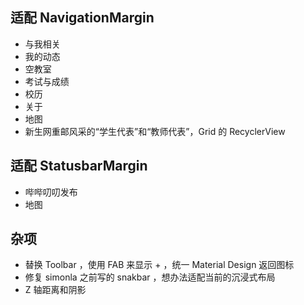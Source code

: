 ## 适配 NavigationMargin
+ 与我相关
+ 我的动态
+ 空教室
+ 考试与成绩
+ 校历
+ 关于
+ 地图
+ 新生网重邮风采的“学生代表”和“教师代表”，Grid 的 RecyclerView

## 适配 StatusbarMargin
+ 哔哔叨叨发布
+ 地图

## 杂项
+ 替换 Toolbar ，使用 FAB 来显示 + ，统一 Material Design 返回图标
+ 修复 simonla 之前写的 snakbar ，想办法适配当前的沉浸式布局
+ Z 轴距离和阴影